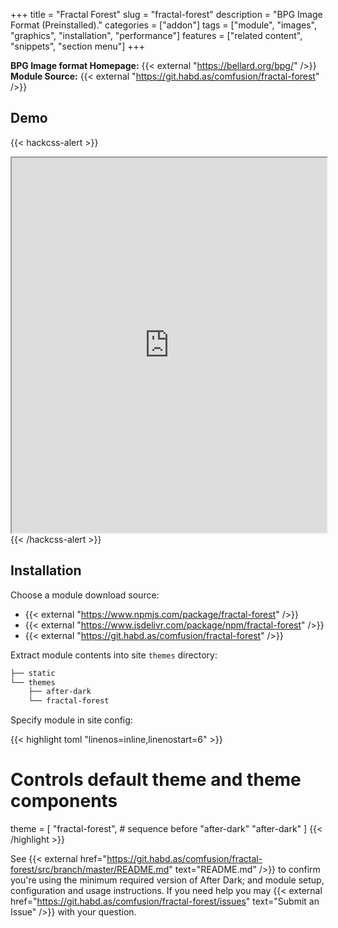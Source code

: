 +++
title = "Fractal Forest"
slug = "fractal-forest"
description = "BPG Image Format (Preinstalled)."
categories = ["addon"]
tags = ["module", "images", "graphics", "installation", "performance"]
features = ["related content", "snippets", "section menu"]
+++

**BPG Image format Homepage:** {{< external "https://bellard.org/bpg/" />}}<br>
**Module Source:** {{< external "https://git.habd.as/comfusion/fractal-forest" />}}

## Demo

{{< hackcss-alert >}}
  <iframe title="BPG Visual Comparisons" width="100%" height="600" src="https://xooyoozoo.github.io/yolo-octo-bugfixes/"></iframe>
{{< /hackcss-alert >}}

## Installation

Choose a module download source:

- {{< external "https://www.npmjs.com/package/fractal-forest" />}}
- {{< external "https://www.jsdelivr.com/package/npm/fractal-forest" />}}
- {{< external "https://git.habd.as/comfusion/fractal-forest" />}}

Extract module contents into site `themes` directory:

```sh
├── static
└── themes
    ├── after-dark
    └── fractal-forest
```

Specify module in site config:

{{< highlight toml "linenos=inline,linenostart=6" >}}
# Controls default theme and theme components
theme = [
  "fractal-forest", # sequence before "after-dark"
  "after-dark"
]
{{< /highlight >}}

See {{< external href="https://git.habd.as/comfusion/fractal-forest/src/branch/master/README.md" text="README.md" />}} to confirm you're using the minimum required version of After Dark; and module setup, configuration and usage instructions. If you need help you may {{< external href="https://git.habd.as/comfusion/fractal-forest/issues" text="Submit an Issue" />}} with your question.
